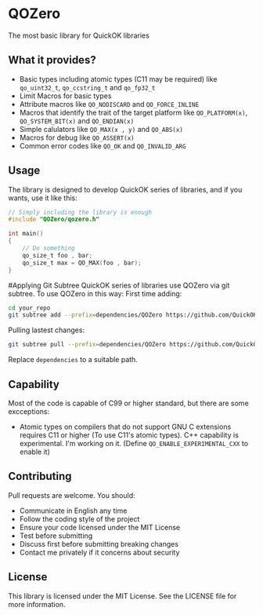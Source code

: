 # QOZero
The most basic library for QuickOK libraries

## What it provides?
- Basic types including atomic types (C11 may be required) like `qo_uint32_t`, `qo_ccstring_t` and `qo_fp32_t`
- Limit Macros for basic types 
- Attribute macros like `QO_NODISCARD` and `QO_FORCE_INLINE`
- Macros that identify the trait of the target platform like `QO_PLATFORM(x)`, `QO_SYSTEM_BIT(x)` and `QO_ENDIAN(x)`
- Simple calulators like `QO_MAX(x , y)` and `QO_ABS(x)`
- Macros for debug like `QO_ASSERT(x)` 
- Common error codes like `QO_OK` and `QO_INVALID_ARG`

## Usage
The library is designed to develop QuickOK series of libraries, and if you wants, use it like this:
```c
// Simply including the library is enough
#include "QOZero/qozero.h"

int main()
{
    // Do something
    qo_size_t foo , bar;
    qo_size_t max = QO_MAX(foo , bar);
}
```

#Applying Git Subtree
QuickOK series of libraries use QOZero via git subtree. To use QOZero in this way:
First time adding:
```bash
cd your_repo
git subtree add --prefix=dependencies/QOZero https://github.com/QuickOK/QOZero.git master --squash
```
Pulling lastest changes:
```sh
git subtree pull --prefix=dependencies/QOZero https://github.com/QuickOK/QOZero.git master --squash
```
Replace `dependencies` to a suitable path.

## Capability
Most of the code is capable of C99 or higher standard, but there are some excceptions:
- Atomic types on compilers that do not support GNU C extensions requires C11 or higher (To use C11's atomic types).
C++ capability is experimental. I'm working on it. (Define `QO_ENABLE_EXPERIMENTAL_CXX` to enable it)

## Contributing
Pull requests are welcome. You should:
- Communicate in English any time
- Follow the coding style of the project
- Ensure your code licensed under the MIT License
- Test before submitting
- Discuss first before submitting breaking changes
- Contact me privately if it concerns about security

## License
This library is licensed under the MIT License.
See the LICENSE file for more information.

